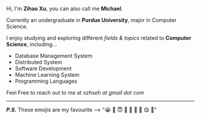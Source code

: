 Hi, I'm **Zihao Xu**, you can also call me **Michael**.

Currently an undergraduate in **Purdue University**, major in Computer Science.

I enjoy studying and exploring different *fields & topics* related to **Computer Science**, including...

* Database Management System
* Distributed System
* Software Development
* Machine Learning System
* Programming Languages

Feel Free to reach out to me at *xzhseh at gmail dot com*

---------------------------
***P.S.*** These emojis are my favourite ——>
"😭 🥵 😇 🤤 🥰 🥳 🤪 😋 🫣"

<!--[![Anurag's GitHub stats](https://github-readme-stats.vercel.app/api?username=xzhseh&theme=cobalt&count_private=true)](https://github.com/anuraghazra/github-readme-stats)-->
<!--
**xzhseh/xzhseh** is a ✨ _special_ ✨ repository because its `README.md` (this file) appears on your GitHub profile.

Here are some ideas to get you started:

- 🔭 I’m currently working on ...
- 🌱 I’m currently learning ...
- 👯 I’m looking to collaborate on ...
- 🤔 I’m looking for help with ...
- 💬 Ask me about ...
- 📫 How to reach me: ...
- 😄 Pronouns: ...
- ⚡ Fun fact: ...
-->
